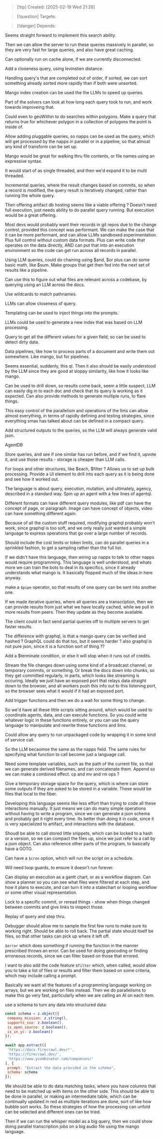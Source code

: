 
>[!tip] Created: [2025-02-19 Wed 21:26]

>[!question] Targets: 

>[!danger] Depends: 

Seems straight forward to implement this search ability.

Then we can allow the server to run these queries massively in parallel, so they are very fast for large queries, and also have great caching.

Can optionally run on cache alone, if we are currently disconnected.

Add a closeness query, using levinstien distance.

Handling query's that are completed out of order, if sorted, we can sort something already sorted more rapidly than if both were unsorted.

Mango index creation can be used the the LLMs to speed up queries.

Part of the solvers can look at how long each query took to run, and work towards improveing that.

Could even to geoWithin to do searches within polygons.  Make a query that returns true for whichever polygon in a collection of polygons the point is inside of.

Allow adding pluggable queries, so napps can be used as the query, which will get processed by the napps in parallel or in a pipeline, so that almost any kind of transform can be set up.

Mango would be great for walking thru file contents, or file names using an expressive syntax.

It would start of as single threaded, and then we'd expand it to be multi threaded.

Incremental queries, where the result changes based on commits, so when a record is modified, the query result is iteratively changed, rather than running the whole query.

Then offering artifact db hosting seems like a viable offering ?  Doesn't need full execution, just needs ability to do parallel query running.  But execution would be a great offering.

Most devs would probably want their records in git repos due to the change control, provided this concept was performant.  We can make the case that it can be more performant, and can allow LLMs sandboxed experimentation.  Plus full control without custom data formats.  Plus can write code that operates on the data directly, AND can put that into an execution environment so the code can get run across all records in parallel.

Using LLM queries, could do chaining using $and, $or plus can do some basic math, like $sum.
Make groups that get then fed into the next set of results like a pipeline.

Can use this to figure out what files are relevant across a codebase, by querying using an LLM across the docs.

Use wildcards to match pathnames.

LLMs can allow closeness of query.

Templating can be used to inject things into the prompts.

LLMs could be used to generate a new index that was based on LLM processing.

Query to get all the different values for a given field, so can be used to detect dirty data.

Data pipelines, like how to process parts of a document and write them out somewhere.
Like mango, but for pipelines.

Seems essential, suddenly, this ql.  Then it also should be easily understood by the LLM since they are good at sloppy similarity, like how it looks like mango.

Can be used to drill down, so results come back, seem a little suspect, LLM can easily dig in to each doc and check that its query is working as it expected.  Can also provide methods to generate multiple runs, to flare things.

This easy control of the parallelism and operations of the llms can allow almost everything, in terms of rapidly defining and testing strategies, since everything smax has talked about can be defined in a compact query.  

Add structured outputs to the queries, so the LLM will always generate valid json.

AgentDB

Store queries, and see if one similar has run before, and if we find it, upvote it, and use those results - storage is cheaper than LLM calls.

For loops and other structures, like $each, $filter ?
Allows us to set up bulk processing.
Provide a UI element to drill into each query as it is being done and see how it worked out.

The language is about query, execution, mutation, and ultimately, agency, described in a standard way.  Spin up an agent with a few lines of agentql.

Different formats can have different query modules, like pdf can have the concept of page, or paragraph.  Image can have concept of objects, video can have something different again.

Because of all the custom stuff required, modifying graphql probably won't work, since graphql is too soft, and we only really just wanted a simple language to express operations that go over a large number of records.

Should include the cost limits or token limits, can do parallel queries in a sprinkled fashion, to get a sampling rather than the full list.

If we didn't have this language, then wiring up napps to talk to other napps would require programming.  This language is well understood, and whats more we can train the bots to deal in its specifics, since it already understands what mango is.  It basically flopped much of the ideas in here anyway.

make a `$pipe` operator, so that results of one query can be sent into another one.

If we made iterative queries, where all queries are a transcription, then we can provide results from just what we have locally cached, while we pull in more results from peers.  Then they update as they become available.

The client could in fact send partial queries off to multiple servers to get faster results.

The difference with graphql, is that a mango query can be verified and hashed ?  GraphQL could do that too, but it seems harder ? also graphql is not pure json, since it is a function sort of thing ??

Add a $terminate condition, or else it will stop when it runs out of credits.

Stream the file changes down using some kind of a broadcast channel, or temporary commits, or something.  Or break the docs down into chunks, so they get committed regularly, in parts, which looks like streaming is occuring.  Ideally we just have an exposed port that relays data straight down to the browser, and all workers push this info out to this listening port, so the browser sees what it would if it had an exposed port.

Add trigger functions and then we do a wait for some thing to change.

So we'd have all these little scripts sitting around, which would be used to coordinate agents, data, and can execute functions.  So you could write whatever logic in these functions entirely, or you can use the query language to manipulate and rewrite these functions and llms.

Could allow any query to run unpackaged code by wrapping it in some kind of service call.

So the LLM becaomse the same as the napps field.  The same rules for specifying what function to call become just a language call.

Need some template variables, such as the path of the current file, so that we can generate derived filenames, and can concatenate them.
Append so we can make a combined effect.
cp and mv and rm ops ?

Give a temporary storage space for the query, which is where can store some outputs if they are asked to be stored in a variable.  These would be files that local to the fiber.

Developing this language seems like less effort than trying to code all these interactions manually.
It just means we can do many simple operations without having to write a program, since we can generate a json schema and probably get it right every time.
Its better than doing it in code, since it is very specialized to artifact, and interactions with the database.

Shoudl be able to call stored little snippets, which can be locked to a hash or a version, so we can compact the files up, since we just refer to a call by a json object.
Can also reference other parts of the program, to basically have a GOTO.

Can have a `$cron` option, which will run the script on a schedule.

Will need loop guards, to ensure it doesn't run forever.

Can display an execution as a gantt chart, or as a workflow diagram.  Can show a planner so you can see what files were filtered at each step, and how it plans to execute, and can turn it into a statechart or looping workflow or some other visual representation.

Lock to a specific commit, or reread things - show when things changed between commits and give links to inspect those.

Replay of query and step thru.

Debugger should allow me to sample the first few runs to make sure its working right.
Should be able to roll back.
The partial state should itself be files, so that other tasks can pick up where it left off.

`$error` which does something if running the function in the manner prescribed throws an error.  Can be used for doing geocoding or finding erroneous records, since we can filter based on those that errored.

I want to also add the code feature `$filter` which, when called, would allow you to take a list of files or results and filter them based on some criteria, which may include calling a prompt.

Basically we want all the features of a programming language working on arrays, but we are working on files instead.  Then we do parallelisms to make this go very fast, particularly when we are calling an AI on each item.

use a schema to turn any data into structured data:
```js
const schema = z.object({  
 company_mission: z.string(),  
 supports_sso: z.boolean(),  
 is_open_source: z.boolean(),  
 is_in_yc: z.boolean()  
});  
  
await app.extract([  
 'https://docs.firecrawl.dev/*',  
 'https://firecrawl.dev/',  
 'https://www.ycombinator.com/companies/'  
], {  
 prompt: "Extract the data provided in the schema",  
 schema: schema  
});
```

We should be able to do data matching tasks, where you have columns that need to be matched up with items on the other side. This should be able to be done in parallel, or making an intermediate table, which can be continually updated in red as multiple iterations are done, sort of like how bubble sort works. So these strategies of how the processing can unfold can be selected and different ones can be tried. 

Then if we can run the whisper model as a big query, then we could show doing parallel transcription jobs on a big audio file using the mango language.